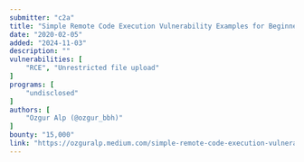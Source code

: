 ```yaml
---
submitter: "c2a"
title: "Simple Remote Code Execution Vulnerability Examples for Beginners"
date: "2020-02-05"
added: "2024-11-03"
description: ""
vulnerabilities: [
    "RCE", "Unrestricted file upload"
]
programs: [
    "undisclosed"
]
authors: [
    "Ozgur Alp (@ozgur_bbh)"
]
bounty: "15,000"
link: "https://ozguralp.medium.com/simple-remote-code-execution-vulnerability-examples-for-beginners-985867878311"
---
```




